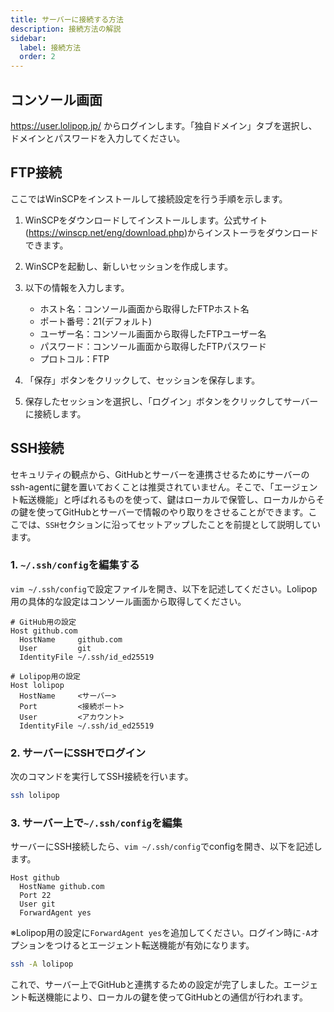 ```yaml
---
title: サーバーに接続する方法
description: 接続方法の解説
sidebar:
  label: 接続方法
  order: 2
---
```


## コンソール画面

<https://user.lolipop.jp/> からログインします。「独自ドメイン」タブを選択し、ドメインとパスワードを入力してください。

## FTP接続

ここではWinSCPをインストールして接続設定を行う手順を示します。

1. WinSCPをダウンロードしてインストールします。公式サイト(<https://winscp.net/eng/download.php>)からインストーラをダウンロードできます。

2. WinSCPを起動し、新しいセッションを作成します。

3. 以下の情報を入力します。
   - ホスト名：コンソール画面から取得したFTPホスト名
   - ポート番号：21(デフォルト)
   - ユーザー名：コンソール画面から取得したFTPユーザー名
   - パスワード：コンソール画面から取得したFTPパスワード
   - プロトコル：FTP

4. 「保存」ボタンをクリックして、セッションを保存します。

5. 保存したセッションを選択し、「ログイン」ボタンをクリックしてサーバーに接続します。

## SSH接続

セキュリティの観点から、GitHubとサーバーを連携させるためにサーバーのssh-agentに鍵を置いておくことは推奨されていません。そこで、「エージェント転送機能」と呼ばれるものを使って、鍵はローカルで保管し、ローカルからその鍵を使ってGitHubとサーバーで情報のやり取りをさせることができます。ここでは、`SSH`セクションに沿ってセットアップしたことを前提として説明しています。

### 1. `~/.ssh/config`を編集する

`vim ~/.ssh/config`で設定ファイルを開き、以下を記述してください。Lolipop用の具体的な設定はコンソール画面から取得してください。

```vim
# GitHub用の設定
Host github.com
  HostName     github.com
  User         git
  IdentityFile ~/.ssh/id_ed25519

# Lolipop用の設定
Host lolipop
  HostName     <サーバー>
  Port         <接続ポート>
  User         <アカウント>
  IdentityFile ~/.ssh/id_ed25519
```

### 2. サーバーにSSHでログイン

次のコマンドを実行してSSH接続を行います。

```bash
ssh lolipop
```

### 3. サーバー上で`~/.ssh/config`を編集

サーバーにSSH接続したら、`vim ~/.ssh/config`でconfigを開き、以下を記述します。

```vim
Host github
  HostName github.com
  Port 22
  User git
  ForwardAgent yes
```

※Lolipop用の設定に`ForwardAgent yes`を追加してください。ログイン時に`-A`オプションをつけるとエージェント転送機能が有効になります。

```bash
ssh -A lolipop
```

これで、サーバー上でGitHubと連携するための設定が完了しました。エージェント転送機能により、ローカルの鍵を使ってGitHubとの通信が行われます。
